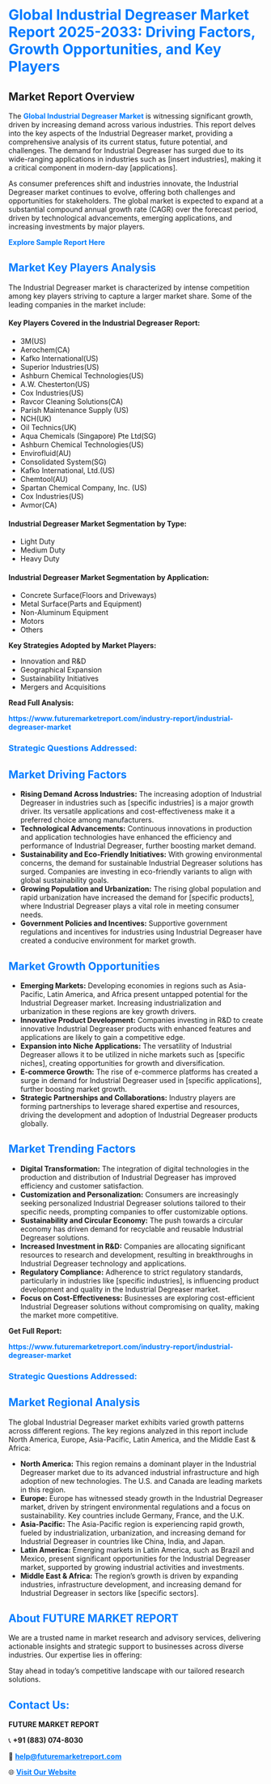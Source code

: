 <h1 style="color: #007BFF;">Global Industrial Degreaser Market Report 2025-2033: Driving Factors, Growth Opportunities, and Key Players</h1>

<section id="overview">
<h2>Market Report Overview</h2>
<p>The <a href="https://www.futuremarketreport.com/industry-report/industrial-degreaser-market" style="color: #007BFF; text-decoration: none;"><strong>Global Industrial Degreaser Market</strong></a> is witnessing significant growth, driven by increasing demand across various industries. This report delves into the key aspects of the Industrial Degreaser market, providing a comprehensive analysis of its current status, future potential, and challenges. The demand for Industrial Degreaser has surged due to its wide-ranging applications in industries such as [insert industries], making it a critical component in modern-day [applications].</p>
<p>As consumer preferences shift and industries innovate, the Industrial Degreaser market continues to evolve, offering both challenges and opportunities for stakeholders. The global market is expected to expand at a substantial compound annual growth rate (CAGR) over the forecast period, driven by technological advancements, emerging applications, and increasing investments by major players.</p>
</section>

<section id="overview">
<p><a href="https://www.futuremarketreport.com/request-sample/reportId=101760" style="color: #007BFF; text-decoration: none;"><strong>Explore Sample Report Here</strong></a></p>
</section>

<section id="key-players">
<h2 style="color: #007BFF;">Market Key Players Analysis</h2>
<p>The Industrial Degreaser market is characterized by intense competition among key players striving to capture a larger market share. Some of the leading companies in the market include:</p>
<h4>Key Players Covered in the Industrial Degreaser Report:</h4>
<ul><li>3M(US)</li><li>Aerochem(CA)</li><li>Kafko International(US)</li><li>Superior Industries(US)</li><li>Ashburn Chemical Technologies(US)</li><li>A.W. Chesterton(US)</li><li>Cox Industries(US)</li><li>Ravcor Cleaning Solutions(CA)</li><li>Parish Maintenance Supply (US)</li><li>NCH(UK)</li><li>Oil Technics(UK)</li><li>Aqua Chemicals (Singapore) Pte Ltd(SG)</li><li>Ashburn Chemical Technologies(US)</li><li>Envirofluid(AU)</li><li>Consolidated System(SG)</li><li>Kafko International, Ltd.(US)</li><li>Chemtool(AU)</li><li>Spartan Chemical Company, Inc. (US)</li><li>Cox Industries(US)</li><li>Avmor(CA)</li></ul>
<h4>Industrial Degreaser Market Segmentation by Type:</h4>
<ul><li>Light Duty</li><li>Medium Duty</li><li>Heavy Duty</li></ul>

<h4>Industrial Degreaser Market Segmentation by Application:</h4>
<ul><li>Concrete Surface(Floors and Driveways)</li><li>Metal Surface(Parts and Equipment)</li><li>Non-Aluminum Equipment</li><li>Motors</li><li>Others</li></ul>
<p><strong>Key Strategies Adopted by Market Players:</strong></p>
<ul>
<li>Innovation and R&D</li>
<li>Geographical Expansion</li>
<li>Sustainability Initiatives</li>
<li>Mergers and Acquisitions</li>
</ul>
</section>

<section>
<p><strong>Read Full Analysis: </strong></p><a href="https://www.futuremarketreport.com/industry-report/industrial-degreaser-market" style="color: #007BFF; text-decoration: none;"><strong>https://www.futuremarketreport.com/industry-report/industrial-degreaser-market</strong></a>
<h3 style="color: #007BFF;">Strategic Questions Addressed:</h3>
</section>

<section id="driving-factors">
<h2 style="color: #007BFF;">Market Driving Factors</h2>
<ul>
<li><strong>Rising Demand Across Industries:</strong> The increasing adoption of Industrial Degreaser in industries such as [specific industries] is a major growth driver. Its versatile applications and cost-effectiveness make it a preferred choice among manufacturers.</li>
<li><strong>Technological Advancements:</strong> Continuous innovations in production and application technologies have enhanced the efficiency and performance of Industrial Degreaser, further boosting market demand.</li>
<li><strong>Sustainability and Eco-Friendly Initiatives:</strong> With growing environmental concerns, the demand for sustainable Industrial Degreaser solutions has surged. Companies are investing in eco-friendly variants to align with global sustainability goals.</li>
<li><strong>Growing Population and Urbanization:</strong> The rising global population and rapid urbanization have increased the demand for [specific products], where Industrial Degreaser plays a vital role in meeting consumer needs.</li>
<li><strong>Government Policies and Incentives:</strong> Supportive government regulations and incentives for industries using Industrial Degreaser have created a conducive environment for market growth.</li>
</ul>
</section>

<section id="growth-opportunities">
<h2 style="color: #007BFF;">Market Growth Opportunities</h2>
<ul>
<li><strong>Emerging Markets:</strong> Developing economies in regions such as Asia-Pacific, Latin America, and Africa present untapped potential for the Industrial Degreaser market. Increasing industrialization and urbanization in these regions are key growth drivers.</li>
<li><strong>Innovative Product Development:</strong> Companies investing in R&D to create innovative Industrial Degreaser products with enhanced features and applications are likely to gain a competitive edge.</li>
<li><strong>Expansion into Niche Applications:</strong> The versatility of Industrial Degreaser allows it to be utilized in niche markets such as [specific niches], creating opportunities for growth and diversification.</li>
<li><strong>E-commerce Growth:</strong> The rise of e-commerce platforms has created a surge in demand for Industrial Degreaser used in [specific applications], further boosting market growth.</li>
<li><strong>Strategic Partnerships and Collaborations:</strong> Industry players are forming partnerships to leverage shared expertise and resources, driving the development and adoption of Industrial Degreaser products globally.</li>
</ul>
</section>

<section id="trending-factors">
<h2 style="color: #007BFF;">Market Trending Factors</h2>
<ul>
<li><strong>Digital Transformation:</strong> The integration of digital technologies in the production and distribution of Industrial Degreaser has improved efficiency and customer satisfaction.</li>
<li><strong>Customization and Personalization:</strong> Consumers are increasingly seeking personalized Industrial Degreaser solutions tailored to their specific needs, prompting companies to offer customizable options.</li>
<li><strong>Sustainability and Circular Economy:</strong> The push towards a circular economy has driven demand for recyclable and reusable Industrial Degreaser solutions.</li>
<li><strong>Increased Investment in R&D:</strong> Companies are allocating significant resources to research and development, resulting in breakthroughs in Industrial Degreaser technology and applications.</li>
<li><strong>Regulatory Compliance:</strong> Adherence to strict regulatory standards, particularly in industries like [specific industries], is influencing product development and quality in the Industrial Degreaser market.</li>
<li><strong>Focus on Cost-Effectiveness:</strong> Businesses are exploring cost-efficient Industrial Degreaser solutions without compromising on quality, making the market more competitive.</li>
</ul>
</section>

<section>
<p><strong>Get Full Report: </strong></p><a href="https://www.futuremarketreport.com/industry-report/industrial-degreaser-market" style="color: #007BFF; text-decoration: none;"><strong>https://www.futuremarketreport.com/industry-report/industrial-degreaser-market</strong></a>
<h3 style="color: #007BFF;">Strategic Questions Addressed:</h3>
</section>


<section id="regional-analysis">
<h2 style="color: #007BFF;">Market Regional Analysis</h2>
<p>The global Industrial Degreaser market exhibits varied growth patterns across different regions. The key regions analyzed in this report include North America, Europe, Asia-Pacific, Latin America, and the Middle East & Africa:</p>
<ul>
<li><strong>North America:</strong> This region remains a dominant player in the Industrial Degreaser market due to its advanced industrial infrastructure and high adoption of new technologies. The U.S. and Canada are leading markets in this region.</li>
<li><strong>Europe:</strong> Europe has witnessed steady growth in the Industrial Degreaser market, driven by stringent environmental regulations and a focus on sustainability. Key countries include Germany, France, and the U.K.</li>
<li><strong>Asia-Pacific:</strong> The Asia-Pacific region is experiencing rapid growth, fueled by industrialization, urbanization, and increasing demand for Industrial Degreaser in countries like China, India, and Japan.</li>
<li><strong>Latin America:</strong> Emerging markets in Latin America, such as Brazil and Mexico, present significant opportunities for the Industrial Degreaser market, supported by growing industrial activities and investments.</li>
<li><strong>Middle East & Africa:</strong> The region’s growth is driven by expanding industries, infrastructure development, and increasing demand for Industrial Degreaser in sectors like [specific sectors].</li>
</ul>
</section>

<footer>
<h2 style="color: #007BFF;">About FUTURE MARKET REPORT</h2>
<p>We are a trusted name in market research and advisory services, delivering actionable insights and strategic support to businesses across diverse industries. Our expertise lies in offering:</p>

<p>Stay ahead in today’s competitive landscape with our tailored research solutions.</p>

<h2 style="color: #007BFF;">Contact Us:</h2>
<p><strong>FUTURE MARKET REPORT</strong></p>
<p>📞 <strong>+91 (883) 074-8030</strong></p>
<p>📧 <strong><a href="mailto:help@futuremarketreport.com" style="color: #007BFF;">help@futuremarketreport.com</a></strong></p>
<p>🌐 <strong><a href="https://www.futuremarketreport.com/" style="color: #007BFF;">Visit Our Website</a></strong></p>
</footer>